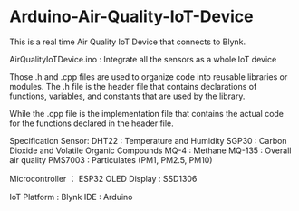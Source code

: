 # Arduino-Air-Quality-IoT-Device

This is a real time Air Quality IoT Device that connects to Blynk.

AirQualityIoTDevice.ino : Integrate all the sensors as a whole IoT device

Those .h and .cpp files are used to organize code into reusable libraries or modules. 
The .h file is the header file that contains declarations of functions, variables, and constants that are used by the library.

While the .cpp file is the implementation file that contains the actual code for the functions declared in the header file.

Specification
Sensor:
DHT22   : Temperature and Humidity
SGP30   : Carbon Dioxide and Volatile Organic Compounds
MQ-4    : Methane
MQ-135  : Overall air quality
PMS7003 : Particulates (PM1, PM2.5, PM10)

Microcontroller ： ESP32
OLED Display : SSD1306

IoT Platform : Blynk
IDE : Arduino
